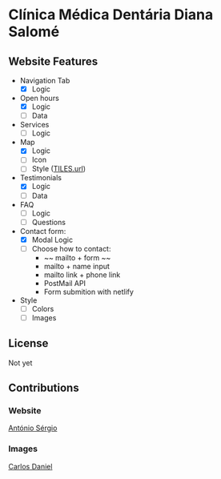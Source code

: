 # Clínica Médica Dentária Diana Salomé

## Website Features

- Navigation Tab
  - [x] Logic
- Open hours
  - [x] Logic
  - [ ] Data
- Services
  - [ ] Logic
- Map
  - [x] Logic
  - [ ] Icon
  - [ ] Style ([TILES.url](https://leaflet-extras.github.io/leaflet-providers/preview/*/))
- Testimonials
  - [x] Logic
  - [ ] Data
- FAQ
  - [ ] Logic
  - [ ] Questions
- Contact form:
  - [x] Modal Logic
  - [ ] Choose how to contact:
    - ~~ mailto + form ~~
    - mailto + name input
    - mailto link + phone link
    - PostMail API
    - Form submition with netlify
- Style
  - [ ] Colors
  - [ ] Images

## License

Not yet

## Contributions

### Website

[António Sérgio](https://github.com/AntonioSergioDM)

### Images

[Carlos Daniel](https://)
